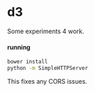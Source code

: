# d3

Some experiments 4 work.

#### running

```bash
bower install
python -m SimpleHTTPServer
```

This fixes any CORS issues.
